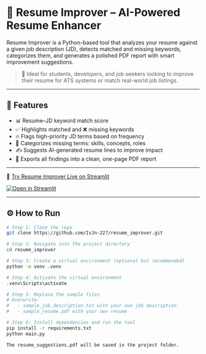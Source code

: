 # 🧠 Resume Improver – AI-Powered Resume Enhancer

Resume Improver is a Python-based tool that analyzes your resume against a given job description (JD), detects matched and missing keywords, categorizes them, and generates a polished PDF report with smart improvement suggestions.

> 🎯 Ideal for students, developers, and job seekers looking to improve their resume for ATS systems or match real-world job listings.

---

## 🚀 Features

- 📊 Resume–JD keyword match score
- ✅ Highlights matched and ❌ missing keywords
- 🔥 Flags high-priority JD terms based on frequency
- 🧠 Categorizes missing terms: skills, concepts, roles
- ✍️ Suggests AI-generated resume lines to improve impact
- 📄 Exports all findings into a clean, one-page PDF report

---

🚀 [Try Resume Improver Live on Streamlit](https://resumeimprover-ypeot5agzjyl68nudkmqkk.streamlit.app/)

[![Open in Streamlit](https://static.streamlit.io/badges/streamlit_badge_black_white.svg)](https://resumeimprover-ypeot5agzjyl68nudkmqkk.streamlit.app/)

---

## ⚙️ How to Run

```bash
# Step 1: Clone the repo
git clone https://github.com/IsJn-227/resume_improver.git

# Step 2: Navigate into the project directory
cd resume_improver

# Step 3: Create a virtual environment (optional but recommended)
python -m venv .venv

# Step 4: Activate the virtual environment
.venv\Scripts\activate

# Step 5: Replace the sample files
# Overwrite:
#   - sample_job_description.txt with your own job description
#   - sample_resume.pdf with your own resume

# Step 6: Install dependencies and run the tool
pip install -r requirements.txt
python main.py

The resume_suggestions.pdf will be saved in the project folder.
